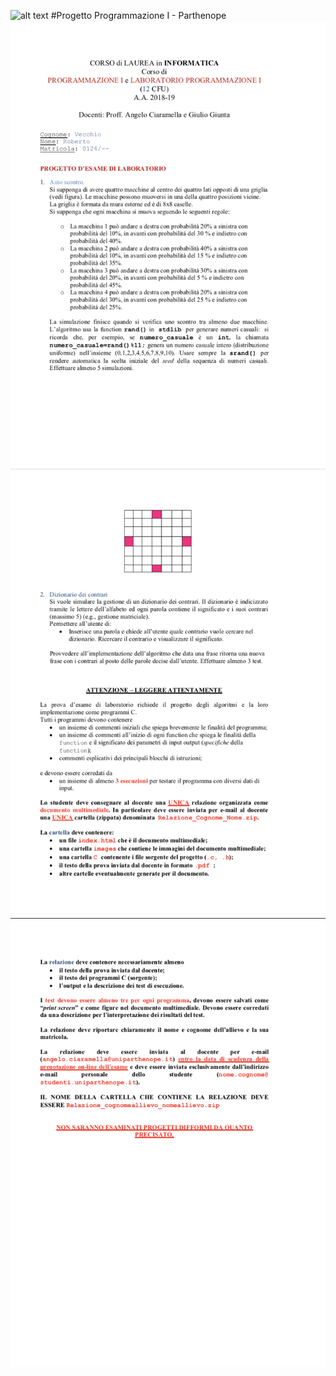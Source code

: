 ![alt text](https://yt3.ggpht.com/a-/AAuE7mDDOnzgmdBQJ_cL9WE76wmX_pSJRmJSTdUROQ=s900-mo-c-c0xffffffff-rj-k-no)
#Progetto Programmazione I - Parthenope
![Screenshot](./images/page_1.png)
![Screenshot](./images/page_2.png)
![Screenshot](./images/page_3.png)